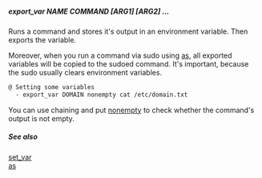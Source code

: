 ##### export_var NAME COMMAND [ARG1] [ARG2] ... #####

Runs a command and stores it's output in an environment variable. Then exports the variable. 

Moreover, when you run a command via sudo using [as](as.md), all exported variables will be copied to the sudoed command.
It's important, because the sudo usually clears environment variables.

```bash
@ Setting some variables
  - export_var DOMAIN nonempty cat /etc/domain.txt
```

You can use chaining and put [nonempty](nonempty.md) to check whether the command's output is not empty.

##### See also

[set_var](set_var.md)  
[as](as.md)  

